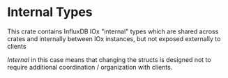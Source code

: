 # Internal Types

This crate contains InfluxDB IOx "internal" types which are shared
across crates and internally between IOx instances, but not exposed
externally to clients

*Internal* in this case means that changing the structs is designed not to require additional coordination / organization with clients.
